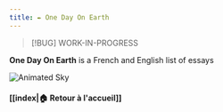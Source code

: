 ```yaml
---
title: ✒️ One Day On Earth
---
```


> [!BUG] WORK-IN-PROGRESS

**One Day On Earth** is a French and English list of essays

![Animated Sky](https://raw.githubusercontent.com/Tarikul-Islam-Anik/Animated-Fluent-Emojis/master/Emojis/Travel%20and%20places/Milky%20Way.png)

#### [[index|🏠 Retour à l'accueil]]